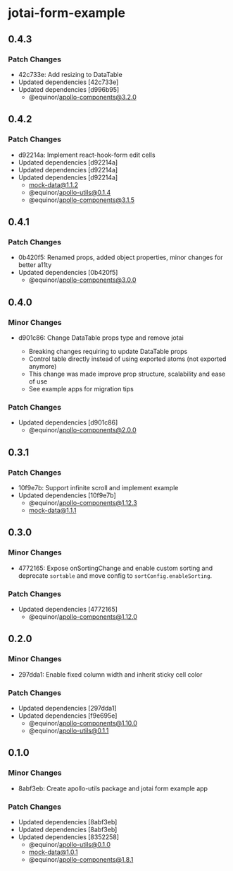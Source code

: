 # jotai-form-example

## 0.4.3

### Patch Changes

- 42c733e: Add resizing to DataTable
- Updated dependencies [42c733e]
- Updated dependencies [d996b95]
  - @equinor/apollo-components@3.2.0

## 0.4.2

### Patch Changes

- d92214a: Implement react-hook-form edit cells
- Updated dependencies [d92214a]
- Updated dependencies [d92214a]
- Updated dependencies [d92214a]
  - mock-data@1.1.2
  - @equinor/apollo-utils@0.1.4
  - @equinor/apollo-components@3.1.5

## 0.4.1

### Patch Changes

- 0b420f5: Renamed props, added object properties, minor changes for better a11ty
- Updated dependencies [0b420f5]
  - @equinor/apollo-components@3.0.0

## 0.4.0

### Minor Changes

- d901c86: Change DataTable props type and remove jotai

  - Breaking changes requiring to update DataTable props
  - Control table directly instead of using exported atoms (not exported anymore)
  - This change was made improve prop structure, scalability and ease of use
  - See example apps for migration tips

### Patch Changes

- Updated dependencies [d901c86]
  - @equinor/apollo-components@2.0.0

## 0.3.1

### Patch Changes

- 10f9e7b: Support infinite scroll and implement example
- Updated dependencies [10f9e7b]
  - @equinor/apollo-components@1.12.3
  - mock-data@1.1.1

## 0.3.0

### Minor Changes

- 4772165: Expose onSortingChange and enable custom sorting and deprecate `sortable` and move config to `sortConfig.enableSorting`.

### Patch Changes

- Updated dependencies [4772165]
  - @equinor/apollo-components@1.12.0

## 0.2.0

### Minor Changes

- 297dda1: Enable fixed column width and inherit sticky cell color

### Patch Changes

- Updated dependencies [297dda1]
- Updated dependencies [f9e695e]
  - @equinor/apollo-components@1.10.0
  - @equinor/apollo-utils@0.1.1

## 0.1.0

### Minor Changes

- 8abf3eb: Create apollo-utils package and jotai form example app

### Patch Changes

- Updated dependencies [8abf3eb]
- Updated dependencies [8abf3eb]
- Updated dependencies [8352258]
  - @equinor/apollo-utils@0.1.0
  - mock-data@1.0.1
  - @equinor/apollo-components@1.8.1
